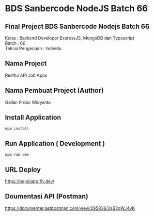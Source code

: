 # BDS Sanbercode NodeJS Batch 66



## Final Project BDS Sanbercode Nodejs Batch 66
Kelas : Backend Developer ExpressJS, MongoDB dan Typescript\
Batch : 66\
Teknis Pengerjaan : Individu

## Nama Project
Restful API Job Apps

## Nama Pembuat Project (Author)
Gallan Probo Widyanto

## Install Application
```
npm install
```

## Run Application ( Development )
```
npm run dev
```

## URL Deploy
https://bejobapp.fly.dev/

## Doumentasi API (Postman)
https://documenter.getpostman.com/view/295836/2sB2qWJ4vK
